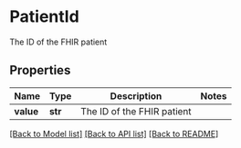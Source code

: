 # PatientId

The ID of the FHIR patient

## Properties
Name | Type | Description | Notes
------------ | ------------- | ------------- | -------------
**value** | **str** | The ID of the FHIR patient | 

[[Back to Model list]](../README.md#documentation-for-models) [[Back to API list]](../README.md#documentation-for-api-endpoints) [[Back to README]](../README.md)


